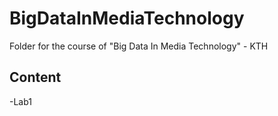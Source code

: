 # BigDataInMediaTechnology
Folder for the course of "Big Data In Media Technology" - KTH

## Content
  
  -Lab1
